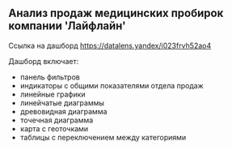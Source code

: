 ## Анализ продаж медицинских пробирок компании 'Лайфлайн'

Ссылка на дашборд <https://datalens.yandex/i023frvh52ao4>

Дашборд включает:

- панель фильтров
- индикаторы с общими показателями отдела продаж
- линейные графики
- линейчатые диаграммы
- древовидная диаграмма
- точечная диаграмма
- карта с геоточками
- таблицы с переключением между категориями
